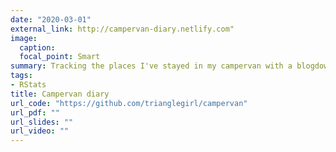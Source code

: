 ```yaml
---
date: "2020-03-01"
external_link: http://campervan-diary.netlify.com"
image: 
  caption: 
  focal_point: Smart
summary: Tracking the places I've stayed in my campervan with a blogdown site.
tags:
- RStats
title: Campervan diary
url_code: "https://github.com/trianglegirl/campervan"
url_pdf: ""
url_slides: ""
url_video: ""
---
```

